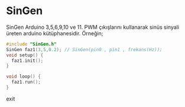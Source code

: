 # SinGen
SinGen Arduino 3,5,6,9,10 ve 11. PWM çıkışlarını kullanarak sinüs sinyali üreten arduino kütüphanesidir.
Örneğin;
```c++
#include "SinGen.h"
SinGen faz1(3,5,0.2); // SinGen(pin0 , pin1 , frekans(Hz)); 
void setup() {
  faz1.init();
}

void loop() {
  faz1.run();
}
```
exit